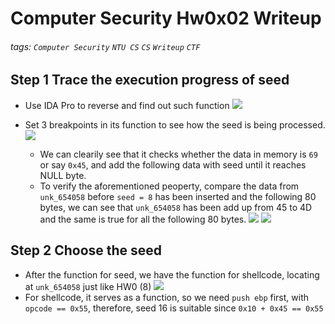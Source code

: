 # Computer Security Hw0x02 Writeup
###### tags: `Computer Security` `NTU CS` `CS` `Writeup` `CTF`

## Step 1 Trace the execution progress of seed
* Use IDA Pro to reverse and find out such function
![](https://i.imgur.com/FmJd9OW.png)

* Set 3 breakpoints in its function to see how the seed is being processed.
![](https://i.imgur.com/38YjC9o.png)
    * We can clearily see that it checks whether the data in memory is `69` or say `0x45`, and add the following data with seed until it reaches NULL byte.
    * To verify the aforementioned peoperty, compare the data from `unk_654058` before `seed = 8` has been inserted
    and the following 80 bytes, we can see that `unk_654058` has been add up from 45 to 4D and the same is true for all the following 80 bytes.
![](https://i.imgur.com/ZfhcWNH.png)
![](https://i.imgur.com/4X3jHcG.png)
## Step 2 Choose the seed
* After the function for seed, we have the function for shellcode, locating at `unk_654058` just like HW0 (8)
![](https://i.imgur.com/f9Zz0TP.jpg)
* For shellcode, it serves as a function, so we need `push ebp` first, with `opcode == 0x55`, therefore, seed 16 is suitable since `0x10 + 0x45 == 0x55`

